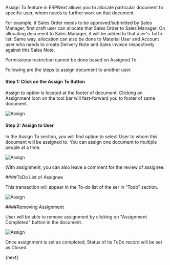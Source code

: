 Assign To feature in ERPNext allows you to allocate particular document to specific user, whom needs to further work on that document.

For example, if Sales Order needs to be approved/submitted by Sales Manager, first draft user can allocate that Sales Order to Sales Manager. On allocating document to Sales Manager, it will be added to that user's ToDo list. Same way, allocation can also be done to Material User and Account user who needs to create Delivery Note and Sales Invoice respectively against this Sales Note.

<div class=well>Permissions restriction cannot be done based on Assigned To.</div>

Following are the steps to assign document to another user.

#### Step 1: Click on the Assign To Button

Assign to option is located at the footer of document. Clicking on Assignment Icon on the tool bar will fast-forward you to footer of same document.

<img class="screenshot" alt="Assign" src="{{docs_base_url}}/assets/img/collaboration-tools/assign-1.png">

#### Step 2: Assign to User

In the Assign To section, you will find option to select User to whom this document will be assigned to. You can assign one document to multiple people at a time.

<img class="screenshot" alt="Assign" src="{{docs_base_url}}/assets/img/collaboration-tools/assign-2.png">

With assignment, you can also leave a comment for the review of assignee.

####ToDo List of Assignee

This transaction will appear in the To-do list of the ser in “Todo” section.

<img class="screenshot" alt="Assign" src="{{docs_base_url}}/assets/img/collaboration-tools/assign-3.png">

####Removing Assignment

User will be able to remove assignment by clicking on "Assignment Completed" button in the document.

<img class="screenshot" alt="Assign" src="{{docs_base_url}}/assets/img/collaboration-tools/assign-4.png">

Once assignment is set as completed, Status of its ToDo record will be set as Closed.

{next}
